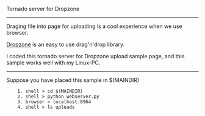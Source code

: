 Tornado server for Dropzone

--------

Draging file into page for uploading is a cool experience when we use browser.

[Dropzone](http://www.dropzonejs.com/) is an easy to use drag'n'drop library. 

I coded this tornado server for Dropzone upload sample page, and this sample works well with my Linux-PC.

---------

Suppose you have placed this sample in $(MAINDIR)


        1. shell > cd $(MAINDIR)
        2. shell > python webserver.py
        3. browser > localhost:8964
        4. shell > ls uploads